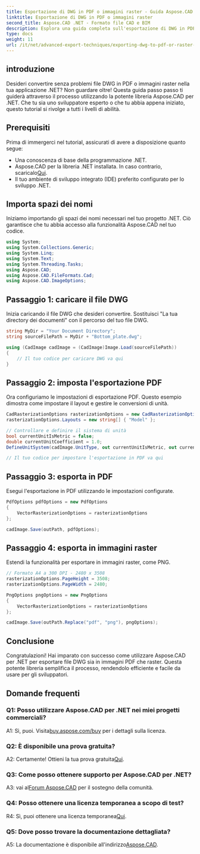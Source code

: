 ```yaml
---
title: Esportazione di DWG in PDF o immagini raster - Guida Aspose.CAD
linktitle: Esportazione di DWG in PDF o immagini raster
second_title: Aspose.CAD .NET - Formato file CAD e BIM
description: Esplora una guida completa sull'esportazione di DWG in PDF o immagini raster utilizzando Aspose.CAD per .NET. Scopri i passaggi, i prerequisiti e mettiti in pratica questa potente libreria.
type: docs
weight: 11
url: /it/net/advanced-export-techniques/exporting-dwg-to-pdf-or-raster-images/
---
```

## introduzione

Desideri convertire senza problemi file DWG in PDF o immagini raster nella tua applicazione .NET? Non guardare oltre! Questa guida passo passo ti guiderà attraverso il processo utilizzando la potente libreria Aspose.CAD per .NET. Che tu sia uno sviluppatore esperto o che tu abbia appena iniziato, questo tutorial si rivolge a tutti i livelli di abilità.

## Prerequisiti

Prima di immergerci nel tutorial, assicurati di avere a disposizione quanto segue:

- Una conoscenza di base della programmazione .NET.
-  Aspose.CAD per la libreria .NET installata. In caso contrario, scaricalo[Qui](https://releases.aspose.com/cad/net/).
- Il tuo ambiente di sviluppo integrato (IDE) preferito configurato per lo sviluppo .NET.

## Importa spazi dei nomi

Iniziamo importando gli spazi dei nomi necessari nel tuo progetto .NET. Ciò garantisce che tu abbia accesso alla funzionalità Aspose.CAD nel tuo codice.

```csharp
using System;
using System.Collections.Generic;
using System.Linq;
using System.Text;
using System.Threading.Tasks;
using Aspose.CAD;
using Aspose.CAD.FileFormats.Cad;
using Aspose.CAD.ImageOptions;
```

## Passaggio 1: caricare il file DWG

Inizia caricando il file DWG che desideri convertire. Sostituisci "La tua directory dei documenti" con il percorso del tuo file DWG.

```csharp
string MyDir = "Your Document Directory";
string sourceFilePath = MyDir + "Bottom_plate.dwg";

using (CadImage cadImage = (CadImage)Image.Load(sourceFilePath))
{
    // Il tuo codice per caricare DWG va qui
}
```

## Passaggio 2: imposta l'esportazione PDF

Ora configuriamo le impostazioni di esportazione PDF. Questo esempio dimostra come impostare il layout e gestire le conversioni di unità.

```csharp
CadRasterizationOptions rasterizationOptions = new CadRasterizationOptions();
rasterizationOptions.Layouts = new string[] { "Model" };

// Controllare e definire il sistema di unità
bool currentUnitIsMetric = false;
double currentUnitCoefficient = 1.0;
DefineUnitSystem(cadImage.UnitType, out currentUnitIsMetric, out currentUnitCoefficient);

// Il tuo codice per impostare l'esportazione in PDF va qui
```

## Passaggio 3: esporta in PDF

Esegui l'esportazione in PDF utilizzando le impostazioni configurate.

```csharp
PdfOptions pdfOptions = new PdfOptions
{
    VectorRasterizationOptions = rasterizationOptions
};

cadImage.Save(outPath, pdfOptions);
```

## Passaggio 4: esporta in immagini raster

Estendi la funzionalità per esportare in immagini raster, come PNG.

```csharp
// Formato A4 a 300 DPI - 2480 x 3508
rasterizationOptions.PageHeight = 3508;
rasterizationOptions.PageWidth = 2480;

PngOptions pngOptions = new PngOptions
{
    VectorRasterizationOptions = rasterizationOptions
};

cadImage.Save(outPath.Replace("pdf", "png"), pngOptions);
```

## Conclusione

Congratulazioni! Hai imparato con successo come utilizzare Aspose.CAD per .NET per esportare file DWG sia in immagini PDF che raster. Questa potente libreria semplifica il processo, rendendolo efficiente e facile da usare per gli sviluppatori.

## Domande frequenti

### Q1: Posso utilizzare Aspose.CAD per .NET nei miei progetti commerciali?

 A1: Sì, puoi. Visita[buy.aspose.com/buy](https://purchase.aspose.com/buy) per i dettagli sulla licenza.

### Q2: È disponibile una prova gratuita?

 A2: Certamente! Ottieni la tua prova gratuita[Qui](https://releases.aspose.com/).

### Q3: Come posso ottenere supporto per Aspose.CAD per .NET?

 A3: vai al[Forum Aspose.CAD](https://forum.aspose.com/c/cad/19) per il sostegno della comunità.

### Q4: Posso ottenere una licenza temporanea a scopo di test?

R4: Sì, puoi ottenere una licenza temporanea[Qui](https://purchase.aspose.com/temporary-license/).

### Q5: Dove posso trovare la documentazione dettagliata?

 A5: La documentazione è disponibile all'indirizzo[Aspose.CAD](https://reference.aspose.com/cad/net/).